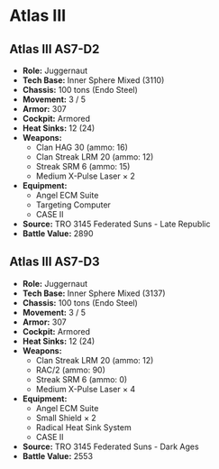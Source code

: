 # Atlas III
## Atlas III AS7-D2
- **Role:** Juggernaut
- **Tech Base:** Inner Sphere Mixed (3110)
- **Chassis:** 100 tons (Endo Steel)
- **Movement:** 3 / 5
- **Armor:** 307
- **Cockpit:** Armored
- **Heat Sinks:** 12 (24)
- **Weapons:**
  - Clan HAG 30 (ammo: 16)
  - Clan Streak LRM 20 (ammo: 12)
  - Streak SRM 6 (ammo: 15)
  - Medium X-Pulse Laser × 2
- **Equipment:**
  - Angel ECM Suite
  - Targeting Computer
  - CASE II
- **Source:** TRO 3145 Federated Suns - Late Republic
- **Battle Value:** 2890

## Atlas III AS7-D3
- **Role:** Juggernaut
- **Tech Base:** Inner Sphere Mixed (3137)
- **Chassis:** 100 tons (Endo Steel)
- **Movement:** 3 / 5
- **Armor:** 307
- **Cockpit:** Armored
- **Heat Sinks:** 12 (24)
- **Weapons:**
  - Clan Streak LRM 20 (ammo: 12)
  - RAC/2 (ammo: 90)
  - Streak SRM 6 (ammo: 0)
  - Medium X-Pulse Laser × 4
- **Equipment:**
  - Angel ECM Suite
  - Small Shield × 2
  - Radical Heat Sink System
  - CASE II
- **Source:** TRO 3145 Federated Suns - Dark Ages
- **Battle Value:** 2553

